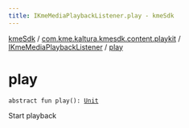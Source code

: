 ```yaml
---
title: IKmeMediaPlaybackListener.play - kmeSdk
---
```


[kmeSdk](../../index.html) / [com.kme.kaltura.kmesdk.content.playkit](../index.html) / [IKmeMediaPlaybackListener](index.html) / [play](./play.html)

# play

`abstract fun play(): `[`Unit`](https://kotlinlang.org/api/latest/jvm/stdlib/kotlin/-unit/index.html)

Start playback

